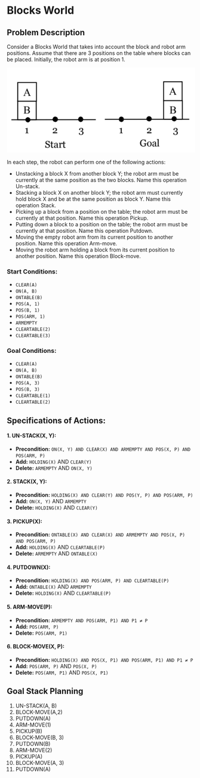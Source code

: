 # Blocks World

## Problem Description

Consider a Blocks World that takes into account the block and robot arm positions. Assume that there are 3 positions on the table where blocks can be placed. Initially, the robot arm is at position 1.

![Blocks World](blocks-world.png)

In each step, the robot can perform one of the following actions:

- Unstacking a block X from another block Y; the robot arm must be currently at the same position as the two blocks. Name this operation Un-stack.
- Stacking a block X on another block Y; the robot arm must currently hold block X and be at the same position as block Y. Name this operation Stack.
- Picking up a block from a position on the table; the robot arm must be currently at that position. Name this operation Pickup.
- Putting down a block to a position on the table; the robot arm must be currently at that position. Name this operation Putdown.
- Moving the empty robot arm from its current position to another position. Name this operation Arm-move.
- Moving the robot arm holding a block from its current position to another position. Name this operation Block-move.

### Start Conditions:
- `CLEAR(A)`
- `ON(A, B)`
- `ONTABLE(B)`
- `POS(A, 1)`
- `POS(B, 1)`
- `POS(ARM, 1)`
- `ARMEMPTY`
- `CLEARTABLE(2)`
- `CLEARTABLE(3)`

### Goal Conditions:
- `CLEAR(A)`
- `ON(A, B)`
- `ONTABLE(B)`
- `POS(A, 3)`
- `POS(B, 3)`
- `CLEARTABLE(1)`
- `CLEARTABLE(2)`

## Specifications of Actions:

#### 1. UN-STACK(X, Y):
   - **Precondition:** `ON(X, Y) AND CLEAR(X) AND ARMEMPTY AND POS(X, P) AND POS(ARM, P)`
   - **Add:** `HOLDING(X)` AND `CLEAR(Y)`
   - **Delete:** `ARMEMPTY` AND `ON(X, Y)`

#### 2. STACK(X, Y):
   - **Precondition:** `HOLDING(X) AND CLEAR(Y) AND POS(Y, P) AND POS(ARM, P)`
   - **Add:** `ON(X, Y)` AND `ARMEMPTY`
   - **Delete:** `HOLDING(X)` AND `CLEAR(Y)`

#### 3. PICKUP(X):
   - **Precondition:** `ONTABLE(X) AND CLEAR(X) AND ARMEMPTY AND POS(X, P) AND POS(ARM, P)`
   - **Add:** `HOLDING(X)` AND `CLEARTABLE(P)`
   - **Delete:** `ARMEMPTY` AND `ONTABLE(X)`

#### 4. PUTDOWN(X):
   - **Precondition:** `HOLDING(X) AND POS(ARM, P) AND CLEARTABLE(P)`
   - **Add:** `ONTABLE(X)` AND `ARMEMPTY`
   - **Delete:** `HOLDING(X)` AND `CLEARTABLE(P)`

#### 5. ARM-MOVE(P):
   - **Precondition:** `ARMEMPTY AND POS(ARM, P1) AND P1 ≠ P`
   - **Add:** `POS(ARM, P)`
   - **Delete:** `POS(ARM, P1)`

#### 6. BLOCK-MOVE(X, P):
   - **Precondition:** `HOLDING(X) AND POS(X, P1) AND POS(ARM, P1) AND P1 ≠ P`
   - **Add:** `POS(ARM, P)` AND `POS(X, P)`
   - **Delete:** `POS(ARM, P1)` AND `POS(X, P1)`

## Goal Stack Planning

1. UN-STACK(A, B)
2. BLOCK-MOVE(A,2)
3. PUTDOWN(A)
4. ARM-MOVE(1)
5. PICKUP(B)
6. BLOCK-MOVE(B, 3)
7. PUTDOWN(B)
8. ARM-MOVE(2)
9. PICKUP(A)
10. BLOCK-MOVE(A, 3)
11. PUTDOWN(A)